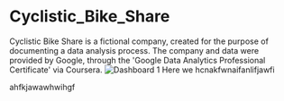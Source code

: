 # Cyclistic_Bike_Share
Cyclistic Bike Share is a fictional company, created for the purpose of documenting a data analysis process. The company and data were provided by Google, through the 'Google Data Analytics Professional Certificate' via Coursera. 
![Dashboard 1](https://github.com/JakeWillMoran/Cyclistic_Bike_Share/assets/161477623/11da0a2e-5676-4a9d-a022-e4573cbc23c7) Here we hcnakfwnaifanlifjawfi

ahfkjawawhwihgf
